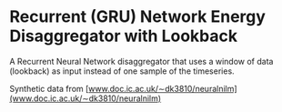 # Recurrent (GRU) Network Energy Disaggregator with Lookback

A Recurrent Neural Network disaggregator that uses a window of data (lookback) as input instead of one sample of the timeseries.

Synthetic data from [www.doc.ic.ac.uk/∼dk3810/neuralnilm](www.doc.ic.ac.uk/∼dk3810/neuralnilm)
